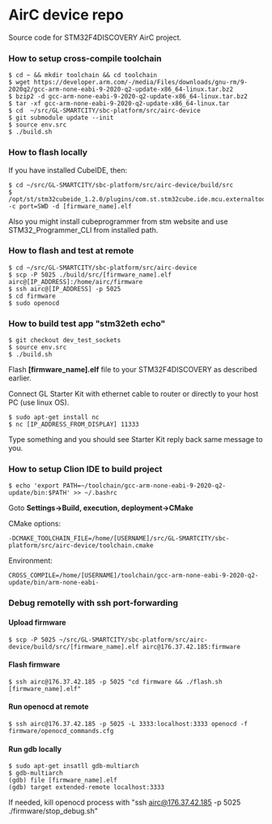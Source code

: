 # AirC device repo

Source code for STM32F4DISCOVERY AirC project.

### How to setup cross-compile toolchain
```
$ cd ~ && mkdir toolchain && cd toolchain
$ wget https://developer.arm.com/-/media/Files/downloads/gnu-rm/9-2020q2/gcc-arm-none-eabi-9-2020-q2-update-x86_64-linux.tar.bz2
$ bzip2 -d gcc-arm-none-eabi-9-2020-q2-update-x86_64-linux.tar.bz2
$ tar -xf gcc-arm-none-eabi-9-2020-q2-update-x86_64-linux.tar
$ cd  ~/src/GL-SMARTCITY/sbc-platform/src/airc-device
$ git submodule update --init
$ source env.src
$ ./build.sh
```
### How to flash locally

If you have installed CubeIDE, then:
```
$ cd ~/src/GL-SMARTCITY/sbc-platform/src/airc-device/build/src
$ /opt/st/stm32cubeide_1.2.0/plugins/com.st.stm32cube.ide.mcu.externaltools.cubeprogrammer.linux64_1.1.0.201910081157/tools/bin/STM32_Programmer_CLI -c port=SWD -d [firmware_name].elf
```
Also you might install cubeprogrammer from stm website and use STM32_Programmer_CLI from installed path.

### How to flash and test at remote
```
$ cd ~/src/GL-SMARTCITY/sbc-platform/src/airc-device
$ scp -P 5025 ./build/src/[firmware_name].elf airc@[IP_ADDRESS]:/home/airc/firmware 
$ ssh airc@[IP_ADDRESS] -p 5025 
$ cd firmware 
$ sudo openocd
```
### How to build test app "stm32eth echo"

```
$ git checkout dev_test_sockets
$ source env.src
$ ./build.sh 
```
Flash **[firmware_name].elf** file to your STM32F4DISCOVERY as described earlier.

Connect GL Starter Kit with ethernet cable to router or directly to your host PC (use linux OS).
```
$ sudo apt-get install nc
$ nc [IP_ADDRESS_FROM_DISPLAY] 11333
```
Type something and you should see Starter Kit reply back same message to you.

### How to setup Clion IDE to build project
```
$ echo 'export PATH=~/toolchain/gcc-arm-none-eabi-9-2020-q2-update/bin:$PATH' >> ~/.bashrc
```

Goto **Settings->Build, execution, deployment->CMake**

CMake options:

`-DCMAKE_TOOLCHAIN_FILE=/home/[USERNAME]/src/GL-SMARTCITY/sbc-platform/src/airc-device/toolchain.cmake`

Environment: 

`CROSS_COMPILE=/home/[USERNAME]/toolchain/gcc-arm-none-eabi-9-2020-q2-update/bin/arm-none-eabi-`

### Debug remotelly with ssh port-forwarding

#### Upload firmware
```
$ scp -P 5025 ~/src/GL-SMARTCITY/sbc-platform/src/airc-device/build/src/[firmware_name].elf airc@176.37.42.185:firmware 
```
#### Flash firmware
```
$ ssh airc@176.37.42.185 -p 5025 "cd firmware && ./flash.sh [firmware_name].elf"
```
#### Run openocd at remote
```
$ ssh airc@176.37.42.185 -p 5025 -L 3333:localhost:3333 openocd -f firmware/openocd_commands.cfg
```
#### Run gdb locally
```
$ sudo apt-get insatll gdb-multiarch
$ gdb-multiarch
(gdb) file [firmware_name].elf
(gdb) target extended-remote localhost:3333
```

If needed, kill openocd process with "ssh airc@176.37.42.185 -p 5025 ./firmware/stop_debug.sh"

